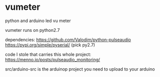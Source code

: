 # vumeter
python and arduino led vu meter

vumeter runs on python2.7

dependencies:
https://github.com/Valodim/python-pulseaudio
https://pypi.org/simple/pyserial/ (pick py2.7)

code I stole that carries this whole project:
https://menno.io/posts/pulseaudio_monitoring/

src/arduino-src is the arduinop project you need to upload to your arduino

